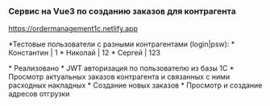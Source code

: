 ### Сервис на Vue3 по созданию заказов для контрагента
https://ordermanagement1c.netlify.app
<p></p>
  *Тестовые пользователи с разными контрагентами (login|psw):
    * Константин | 1
    * Николай | 12
    * Сергей | 123
<p></p>
  * Реализовано
    * JWT авторизация по пользователю из базы 1С
    * Просмотр актуальных заказов контрагента и связанных с ними расходных накладных
    * Создание новых заказов
    * Просмотр и создание адресов отгрузки


